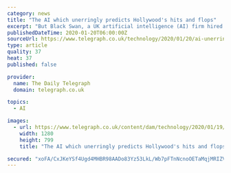 ```yaml
---
category: news
title: "The AI which unerringly predicts Hollywood's hits and flops"
excerpt: "But Black Swan, a UK artificial intelligence (AI) firm hired by Disney to predict successful films, thought John Carter looked like a flop – it was. “But no one listened,” says Steve King, Black Swan co-founder and chief executive. “People absolutely convince themselves... but the machines are always right – boringly always right.”"
publishedDateTime: 2020-01-20T06:00:00Z
sourceUrl: https://www.telegraph.co.uk/technology/2020/01/20/ai-unerringly-predicts-hollywoods-hits-flops/
type: article
quality: 37
heat: 37
published: false

provider:
  name: The Daily Telegraph
  domain: telegraph.co.uk

topics:
  - AI

images:
  - url: https://www.telegraph.co.uk/content/dam/technology/2020/01/19/TELEMMGLPICT000000598829-xlarge_trans_NvBQzQNjv4BqpVlberWd9EgFPZtcLiMQfyf2A9a6I9YchsjMeADBa08.jpeg?imwidth=1200
    width: 1280
    height: 799
    title: "The AI which unerringly predicts Hollywood's hits and flops"

secured: "xoFA/CxJKeYSf4Ugd4MHBR98AADo83Yz53LkL/Wb7pFTnNcnoOETaMqjMRIZVtn7CQMgukepjUFOu99C+2IfaoRxkIcguOD8eknbeCwU9bx09fxCwTWEFrmG5+G2Fzd4GZKEd05PqzqWqO08UJ0L+oUW2qO4H8sDv0ApGA2YS8UrPq12bAA+PV0wDMTBfEIKxbTaG8/L6+XTBV2jdjTYkUKMmJlLP0Jc9+uY1CBmrxwMz1o/scnCliqfVCeGdm7LS0TrutUIm8pNu1ZrjsjqTdY+ealO3SJvIA3exLnQGJQ=;nCgbGhDXlqXP8r6H/vxqcw=="
---
```


